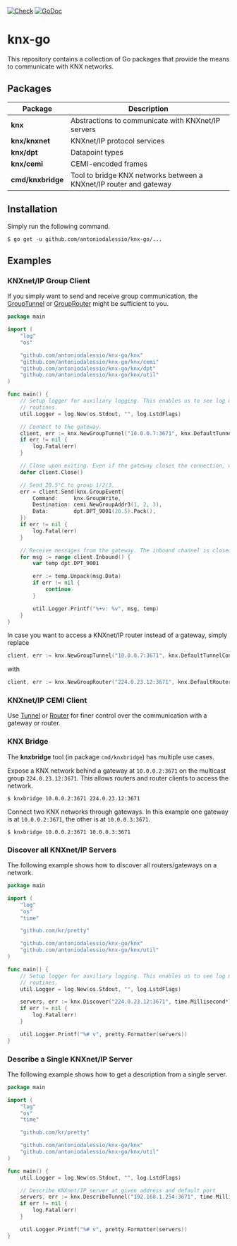 [![Check](https://github.com/antoniodalessio/knx-go/actions/workflows/check.yaml/badge.svg?branch=master)](https://github.com/antoniodalessio/knx-go/actions/workflows/check.yaml)
[![GoDoc](https://godoc.org/github.com/antoniodalessio/knx-go?status.svg)](https://godoc.org/github.com/antoniodalessio/knx-go)

# knx-go

This repository contains a collection of Go packages that provide the means to communicate with KNX
networks.

## Packages

 Package           | Description
-------------------|--------------------------------------------------------------------
 **knx**           | Abstractions to communicate with KNXnet/IP servers
 **knx/knxnet**    | KNXnet/IP protocol services
 **knx/dpt**       | Datapoint types
 **knx/cemi**      | CEMI-encoded frames
 **cmd/knxbridge** | Tool to bridge KNX networks between a KNXnet/IP router and gateway

## Installation

Simply run the following command.

	$ go get -u github.com/antoniodalessio/knx-go/...

## Examples

### KNXnet/IP Group Client

If you simply want to send and receive group communication, the
[GroupTunnel](https://godoc.org/github.com/antoniodalessio/knx-go/knx#GroupTunnel) or
[GroupRouter](https://godoc.org/github.com/antoniodalessio/knx-go/knx#GroupRouter)
might be sufficient to you.

```go
package main

import (
	"log"
	"os"

	"github.com/antoniodalessio/knx-go/knx"
	"github.com/antoniodalessio/knx-go/knx/cemi"
	"github.com/antoniodalessio/knx-go/knx/dpt"
	"github.com/antoniodalessio/knx-go/knx/util"
)

func main() {
	// Setup logger for auxiliary logging. This enables us to see log messages from internal
	// routines.
	util.Logger = log.New(os.Stdout, "", log.LstdFlags)

	// Connect to the gateway.
	client, err := knx.NewGroupTunnel("10.0.0.7:3671", knx.DefaultTunnelConfig)
	if err != nil {
		log.Fatal(err)
	}

	// Close upon exiting. Even if the gateway closes the connection, we still have to clean up.
	defer client.Close()

	// Send 20.5°C to group 1/2/3.
	err = client.Send(knx.GroupEvent{
		Command:     knx.GroupWrite,
		Destination: cemi.NewGroupAddr3(1, 2, 3),
		Data:        dpt.DPT_9001(20.5).Pack(),
	})
	if err != nil {
		log.Fatal(err)
	}

	// Receive messages from the gateway. The inbound channel is closed with the connection.
	for msg := range client.Inbound() {
		var temp dpt.DPT_9001

		err := temp.Unpack(msg.Data)
		if err != nil {
			continue
		}

		util.Logger.Printf("%+v: %v", msg, temp)
	}
}
```

In case you want to access a KNXnet/IP router instead of a gateway, simply replace

```go
client, err := knx.NewGroupTunnel("10.0.0.7:3671", knx.DefaultTunnelConfig)
```

with

```go
client, err := knx.NewGroupRouter("224.0.23.12:3671", knx.DefaultRouterConfig)
```

### KNXnet/IP CEMI Client

Use [Tunnel](https://godoc.org/github.com/antoniodalessio/knx-go/knx#Tunnel) or
[Router](https://godoc.org/github.com/antoniodalessio/knx-go/knx#Router) for finer control over the
communication with a gateway or router.

### KNX Bridge

The **knxbridge** tool (in package `cmd/knxbridge`) has multiple use cases.

Expose a KNX network behind a gateway at `10.0.0.2:3671` on the multicast group `224.0.23.12:3671`.
This allows routers and router clients to access the network.

	$ knxbridge 10.0.0.2:3671 224.0.23.12:3671

Connect two KNX networks through gateways. In this example one gateway is at `10.0.0.2:3671`, the
other is at `10.0.0.3:3671`.

	$ knxbridge 10.0.0.2:3671 10.0.0.3:3671

### Discover all KNXnet/IP Servers

The following example shows how to discover all routers/gateways on a network.

```go
package main

import (
	"log"
	"os"
	"time"

	"github.com/kr/pretty"

	"github.com/antoniodalessio/knx-go/knx"
	"github.com/antoniodalessio/knx-go/knx/util"
)

func main() {
	// Setup logger for auxiliary logging. This enables us to see log messages from internal
	// routines.
	util.Logger = log.New(os.Stdout, "", log.LstdFlags)

	servers, err := knx.Discover("224.0.23.12:3671", time.Millisecond*750)
	if err != nil {
		log.Fatal(err)
	}

	util.Logger.Printf("%# v", pretty.Formatter(servers))
}
```

### Describe a Single KNXnet/IP Server

The following example shows how to get a description from a single server.

```go
package main

import (
	"log"
	"os"
	"time"

	"github.com/kr/pretty"

	"github.com/antoniodalessio/knx-go/knx"
	"github.com/antoniodalessio/knx-go/knx/util"
)

func main() {
	util.Logger = log.New(os.Stdout, "", log.LstdFlags)

	// Describe KNXnet/IP server at given address and default port
	servers, err := knx.DescribeTunnel("192.168.1.254:3671", time.Millisecond*750)
	if err != nil {
		log.Fatal(err)
	}

	util.Logger.Printf("%# v", pretty.Formatter(servers))
}
```
